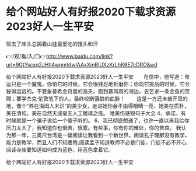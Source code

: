 # 给个网站好人有好报2020下载求资源2023好人一生平安
班去了床头总搁着山娃最爱吃的馒头和汗

👉/观/看/入/口👉http://www.baidu.com/link?url=9GtYscxq2JHtl4wpmtdwIAAxXmBlUXzKrLhK6E7cDRO&wd

给个网站好人有好报2020下载求资源2023好人一生平安　　在信中，他写道：命运只是一个魔鬼，你怕它的时候，它会很残忍地折磨你；你向它挑战的时候，它会躲得远远的。不要象普希金诗里的渔夫，跑到暴风雨的海边，去乞求一条金鱼的赏赐；要学杰克·伦敦笔下的人，最终咬断饿狼的血脉！
　　这是一方还未被开垦的地，像个“养在深闺人未识”的美少女，走进她你会不由得眼睛一亮，她美在质朴，美在清纯，美在自然天成毫无人工雕琢之痕。
	唯美伤感短句子大全	4、承诺，有时候就是一个骗子说给一个傻子听的。
		6、我已彻底想通了，也许一直以来我给你压力太大了，我知道你也很苦，很累。有些事，你有你的难处，你的苦衷。
我认为那一年，三英尺台湾是一幅阅读让我看到一个新世界。阅读孔子理解没有教学，能力是教学，而且人们不知疲倦;阅读孟子知道教师不必是门徒，门徒不必不开心;阅读寺庙要知道如何成为蓝色，用蓝色拿着它。

给个网站好人有好报2020下载求资源2023好人一生平安
